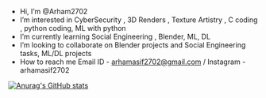-  Hi, I’m @Arham2702
-  I’m interested in CyberSecurity , 3D Renders , Texture Artistry , C coding , python coding, ML with python
-  I’m currently learning Social Engineering , Blender, ML, DL
-  I’m looking to collaborate on Blender projects and Social Engineering tasks, ML/DL projects
-  How to reach me Email ID - arhamasif2702@gmail.com / Instagram - arhamasif2702

[![Anurag's GitHub stats](https://github-readme-stats.vercel.app/api?username=Arham2702)](https://github.com/anuraghazra/github-readme-stats)

<!---
Arham2702/Arham2702 is a ✨ special ✨ repository because its `README.md` (this file) appears on your GitHub profile.
You can click the Preview link to take a look at your changes.
--->
